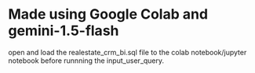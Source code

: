 # Made using Google Colab and gemini-1.5-flash

open and load the realestate_crm_bi.sql file to the colab notebook/jupyter notebook before runnning the input_user_query.
